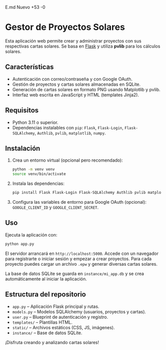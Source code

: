 E.md
Nuevo
+53
-0

# Gestor de Proyectos Solares

Esta aplicación web permite crear y administrar proyectos con sus respectivas cartas solares. Se basa en [Flask](https://flask.palletsprojects.com/) y utiliza **pvlib** para los cálculos solares.

## Características

- Autenticación con correo/contraseña y con Google OAuth.
- Gestión de proyectos y cartas solares almacenadas en SQLite.
- Generación de cartas solares en formato PNG usando Matplotlib y pvlib.
- Interfaz web escrita en JavaScript y HTML (templates Jinja2).

## Requisitos

- Python 3.11 o superior.
- Dependencias instalables con `pip`:
  `Flask`, `Flask-Login`, `Flask-SQLAlchemy`, `Authlib`, `pvlib`, `matplotlib`, `numpy`.

## Instalación

1. Crea un entorno virtual (opcional pero recomendado):
   ```bash
   python -m venv venv
   source venv/bin/activate
   ```
2. Instala las dependencias:
   ```bash
   pip install Flask Flask-Login Flask-SQLAlchemy Authlib pvlib matplotlib numpy
   ```
3. Configura las variables de entorno para Google OAuth (opcional):
   `GOOGLE_CLIENT_ID` y `GOOGLE_CLIENT_SECRET`.

## Uso

Ejecuta la aplicación con:
```bash
python app.py
```

El servidor arrancará en `http://localhost:5000`. Accede con un navegador para registrarte o iniciar sesión y empezar a crear proyectos. Para cada proyecto puedes cargar un archivo `.epw` y generar diversas cartas solares.

La base de datos SQLite se guarda en `instance/mi_app.db` y se crea automáticamente al iniciar la aplicación.

## Estructura del repositorio

- `app.py` – Aplicación Flask principal y rutas.
- `models.py` – Modelos SQLAlchemy (usuarios, proyectos y cartas).
- `user.py` – Blueprint de autenticación y registro.
- `templates/` – Plantillas HTML.
- `static/` – Archivos estáticos (CSS, JS, imágenes).
- `instance/` – Base de datos SQLite.

¡Disfruta creando y analizando cartas solares!
